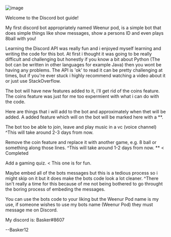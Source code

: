 ![image](https://user-images.githubusercontent.com/71788109/110173551-ac3c6c80-7df6-11eb-8e36-75ff32325c0f.png)

Welcome to the Discord bot guide!

My first discord bot appropriately named Weenur pod, is a simple
bot that does simple things like show messages, show a persons ID
and even plays 8ball with you!

Learning the Discord API was really fun and i enjoyed myself learning
and writing the code for this bot. At first i thought it was going to be 
really difficult and challenging but honestly if you know a bit about 
Python (The bot can be written in other languages for example Java)
then you wont be having any problems. The API is 'ok' to read it
can be pretty challenging at times, but if you're ever stuck i 
highly recommend watching a video about it or just use StackOverflow.

The bot will have new features added to it, i'll get rid of the coins feature.
The coins feature was just for me too expermient with what i can do with the 
code. 

Here are things that i will add to the bot and approximately when thet will be 
added. A added feature which will on the bot will be marked here with a **.

The bot too be able to join, leave and play music in a vc (voice channel)
^This will take around 2-3 days from now.

Remove the coin feature and replace it with another game, e.g. 8 ball or
something along those lines.
^This will take around 1-2 days from now. ** < Completed

Add a gaming quiz. < This one is for fun.

Maybe embed all of the bots messages but this is a tedious process so i might 
skip on it but it does make the bots code look a lot cleaner.
^There isn't really a time for this because of me not being bothered to go 
throught the boring process of embeding the messages.

You can use the bots code to your liking but the Weenur Pod name is my use,
if someone wishes to use my bots name (Weenur Pod) they must message me on 
Discord.

My discord is: Basker#8607

--Basker12

